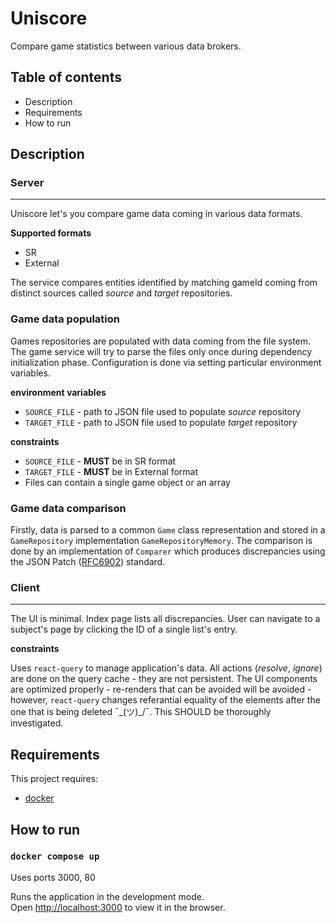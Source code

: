 # Uniscore

Compare game statistics between various data brokers.

## Table of contents

- Description
- Requirements
- How to run

## Description

### Server

---

Uniscore let's you compare game data coming in various data formats.

**Supported formats**

- SR
- External

The service compares entities identified by matching gameId coming from distinct sources called *source* and *target* repositories.

### Game data population

Games repositories are populated with data coming from the file system.
The game service will try to parse the files only once during dependency initialization phase.
Configuration is done via setting particular environment variables.

**environment variables**
- `SOURCE_FILE` - path to JSON file used to populate *source* repository
- `TARGET_FILE` - path to JSON file used to populate *target* repository

**constraints**
- `SOURCE_FILE` - **MUST** be in SR format
- `TARGET_FILE` - **MUST** be in External format
- Files can contain a single game object or an array

### Game data comparison

Firstly, data is parsed to a common `Game` class representation and stored in a `GameRepository` implementation `GameRepositoryMemory`.
The comparison is done by an implementation of `Comparer` which produces discrepancies using the JSON Patch ([RFC6902](https://datatracker.ietf.org/doc/html/rfc6902/)) standard.

### Client

---

The UI is minimal. Index page lists all discrepancies. User can navigate to a subject's page by clicking the ID of a single list's entry.

**constraints**

Uses `react-query` to manage application's data. All actions (*resolve*, *ignore*) are done on the query cache - they are not persistent.
The UI components are optimized properly - re-renders that can be avoided will be avoided - however, `react-query` changes referantial equality of the elements after the one that is being deleted ¯\_(ツ)_/¯. This SHOULD be thoroughly investigated.

## Requirements

This project requires:

- [docker](https://docs.docker.com/)

## How to run

### `docker compose up`

Uses ports 3000, 80

Runs the application in the development mode.\
Open [http://localhost:3000](http://localhost:3000) to view it in the browser.

